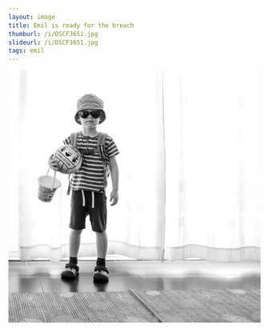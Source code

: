 ```yaml
---
layout: image
title: Emil is ready for the breach
thumburl: /i/DSCF3651.jpg
slideurl: /i/DSCF3651.jpg
tags: emil
---
```

![](/i/DSCF3651.jpg)

